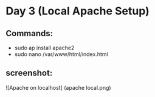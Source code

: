 # Day 3 (Local Apache Setup)

## Commands:
 - sudo ap install apache2
- sudo nano /var/www/html/index.html

## screenshot:
![Apache on localhost] (apache local.png)

